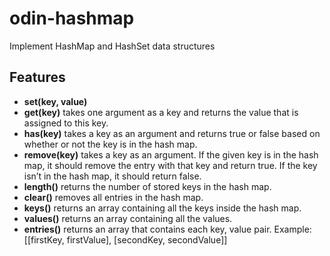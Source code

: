 # odin-hashmap
Implement HashMap and HashSet data structures

## Features
- **set(key, value)**
- **get(key)** takes one argument as a key and returns the value that is assigned to this key. 
- **has(key)** takes a key as an argument and returns true or false based on whether or not the key is in the hash map.
- **remove(key)** takes a key as an argument. If the given key is in the hash map, it should remove the entry with that key and return true. If the key isn’t in the hash map, it should return false.
- **length()** returns the number of stored keys in the hash map.
- **clear()** removes all entries in the hash map.
- **keys()** returns an array containing all the keys inside the hash map.
- **values()** returns an array containing all the values.
- **entries()** returns an array that contains each key, value pair. Example: [[firstKey, firstValue], [secondKey, secondValue]]